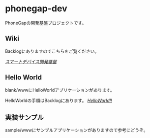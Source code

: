 phonegap-dev
============================

PhoneGapの開発基盤プロジェクトです。

Wiki
--------------------

Backlogにありますのでこちらをご覧ください。

*[スマートデバイス開発基盤](https://flt.backlog.jp/wiki/219TECPTL/%E3%82%B9%E3%83%9E%E3%83%BC%E3%83%88%E3%83%87%E3%83%90%E3%82%A4%E3%82%B9%E9%96%8B%E7%99%BA%E5%9F%BA%E7%9B%A4)*

Hello World
--------------------

blank/wwwにHelloWorldアプリケーションがあります。

HelloWorldの手順はBacklogにあります。
*[HelloWorld!!](http://dummy/)*

実装サンプル
--------------------

sample/wwwにサンプルアプリケーションがありますので参考にどうぞ。
